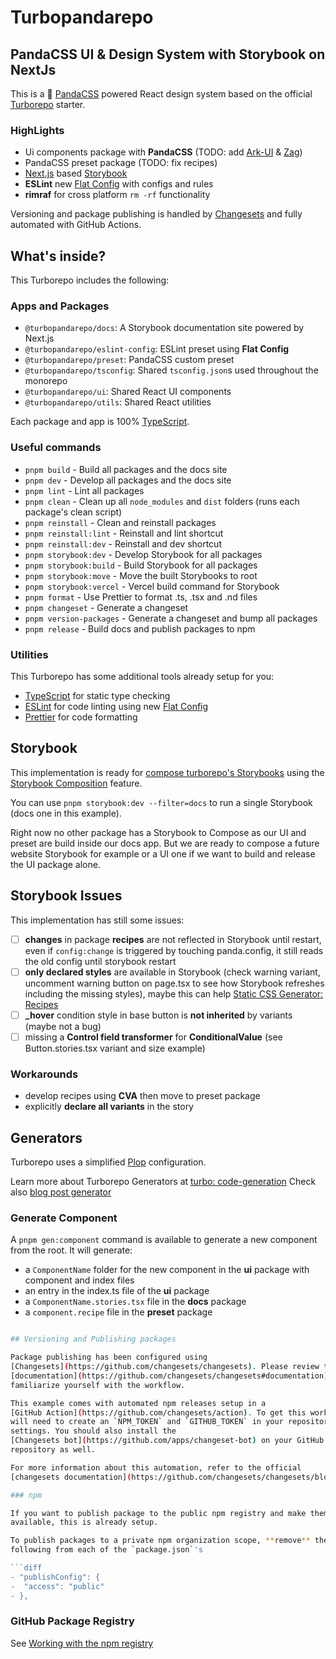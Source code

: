 # Turbopandarepo

## PandaCSS UI & Design System with Storybook on NextJs

This is a 🐼 [PandaCSS](https://panda-docs.vercel.app/) powered React design
system based on the official
[Turborepo](https://turbo.build/repo/docs/getting-started/create-new) starter.

### HighLights

- Ui components package with **PandaCSS** (TODO: add
  [Ark-UI](https://ark-ui.com/) & [Zag](https://zagjs.com/))
- PandaCSS preset package (TODO: fix recipes)
- [Next.js](https://nextjs.org/) based [Storybook](https://storybook.js.org/)
- **ESLint** new
  [Flat Config](https://eslint.org/blog/2022/08/new-config-system-part-2/) with
  configs and rules
- **rimraf** for cross platform `rm -rf` functionality

Versioning and package publishing is handled by
[Changesets](https://github.com/changesets/changesets) and fully automated with
GitHub Actions.

## What's inside?

This Turborepo includes the following:

### Apps and Packages

- `@turbopandarepo/docs`: A Storybook documentation site powered by Next.js
- `@turbopandarepo/eslint-config`: ESLint preset using **Flat Config**
- `@turbopandarepo/preset`: PandaCSS custom preset
- `@turbopandarepo/tsconfig`: Shared `tsconfig.json`s used throughout the
  monorepo
- `@turbopandarepo/ui`: Shared React UI components
- `@turbopandarepo/utils`: Shared React utilities

Each package and app is 100% [TypeScript](https://www.typescriptlang.org/).

### Useful commands

- `pnpm build` - Build all packages and the docs site
- `pnpm dev` - Develop all packages and the docs site
- `pnpm lint` - Lint all packages
- `pnpm clean` - Clean up all `node_modules` and `dist` folders (runs each
  package's clean script)
- `pnpm reinstall` - Clean and reinstall packages
- `pnpm reinstall:lint` - Reinstall and lint shortcut
- `pnpm reinstall:dev` - Reinstall and dev shortcut
- `pnpm storybook:dev` - Develop Storybook for all packages
- `pnpm storybook:build` - Build Storybook for all packages
- `pnpm storybook:move` - Move the built Storybooks to root
- `pnpm storybook:vercel` - Vercel build command for Storybook
- `pnpm format` - Use Prettier to format .ts, .tsx and .nd files
- `pnpm changeset` - Generate a changeset
- `pnpm version-packages` - Generate a changeset and bump all packages
- `pnpm release` - Build docs and publish packages to npm

### Utilities

This Turborepo has some additional tools already setup for you:

- [TypeScript](https://www.typescriptlang.org/) for static type checking
- [ESLint](https://eslint.org/) for code linting using new
  [Flat Config](https://eslint.org/blog/2022/08/new-config-system-part-2/)
- [Prettier](https://prettier.io) for code formatting

## Storybook

This implementation is ready for
[compose turborepo's Storybooks](https://medium.com/@Seb_L/compose-your-turborepos-storybooks-and-deploy-them-to-vercel-94befbb78a56)
using the
[Storybook Composition](https://storybook.js.org/docs/react/sharing/storybook-composition)
feature.

You can use `pnpm storybook:dev --filter=docs` to run a single Storybook (docs
one in this example).

Right now no other package has a Storybook to Compose as our UI and preset are
build inside our docs app. But we are ready to compose a future website
Storybook for example or a UI one if we want to build and release the UI package
alone.

## Storybook Issues

This implementation has still some issues:

- [ ] **changes** in package **recipes** are not reflected in Storybook until
      restart, even if `config:change` is triggered by touching panda.config, it
      still reads the old config until storybook restart
- [ ] **only declared styles** are available in Storybook (check warning
      variant, uncomment warning button on page.tsx to see how Storybook
      refreshes including the missing styles), maybe this can help
      [Static CSS Generator: Recipes](https://panda-css.com/docs/guides/static#generating-recipes)
- [ ] **\_hover** condition style in base button is **not inherited** by
      variants (maybe not a bug)
- [ ] missing a **Control field transformer** for **ConditionalValue** (see
      Button.stories.tsx variant and size example)

### Workarounds

- develop recipes using **CVA** then move to preset package
- explicitly **declare all variants** in the story

## Generators

Turborepo uses a simplified [Plop](https://plopjs.com/documentation/)
configuration.

Learn more about Turborepo Generators at
[turbo: code-generation](https://turbo.build/repo/docs/core-concepts/monorepos/code-generation)
Check also
[blog post generator](https://github.com/vercel/turbo/tree/main/docs/turbo/generators)

### Generate Component

A `pnpm gen:component` command is available to generate a new component from the
root. It will generate:

- a `ComponentName` folder for the new component in the **ui** package with
  component and index files
- an entry in the index.ts file of the **ui** package
- a `ComponentName.stories.tsx` file in the **docs** package
- a `component.recipe` file in the **preset** package

````bash

## Versioning and Publishing packages

Package publishing has been configured using
[Changesets](https://github.com/changesets/changesets). Please review their
[documentation](https://github.com/changesets/changesets#documentation) to
familiarize yourself with the workflow.

This example comes with automated npm releases setup in a
[GitHub Action](https://github.com/changesets/action). To get this working, you
will need to create an `NPM_TOKEN` and `GITHUB_TOKEN` in your repository
settings. You should also install the
[Changesets bot](https://github.com/apps/changeset-bot) on your GitHub
repository as well.

For more information about this automation, refer to the official
[changesets documentation](https://github.com/changesets/changesets/blob/main/docs/automating-changesets.md)

### npm

If you want to publish package to the public npm registry and make them publicly
available, this is already setup.

To publish packages to a private npm organization scope, **remove** the
following from each of the `package.json`'s

```diff
- "publishConfig": {
-  "access": "public"
- },
````

### GitHub Package Registry

See
[Working with the npm registry](https://docs.github.com/en/packages/working-with-a-github-packages-registry/working-with-the-npm-registry#publishing-a-package-using-publishconfig-in-the-packagejson-file)
